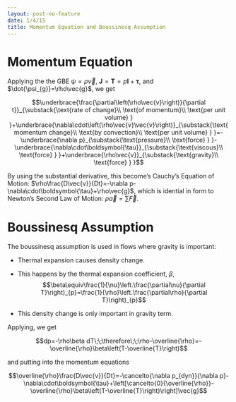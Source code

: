 ```yaml
---
layout: post-no-feature
date: 1/4/15
title: Momentum Equation and Boussinesq Assumption 
---
```



Momentum Equation
=================

Applying the the GBE $\psi=\rho\vec{v}$,
$\boldsymbol{J}=\boldsymbol{T}=p\boldsymbol{I}+\boldsymbol{\tau}$, and
$\dot{\psi_{g}}=\rho\vec{g}$, we get

$$\underbrace{\frac{\partial\left(\rho\vec{v}\right)}{\partial t}}_{\substack{\text{rate of change}\\
\text{of momentum}\\
\text{per unit volume}
}
}+\underbrace{\nabla\cdot\left(\rho\vec{v}\vec{v}\right)}_{\substack{\text{momentum change}\\
\text{by convection}\\
\text{per unit volume}
}
}=-\underbrace{\nabla p}_{\substack{\text{pressure}\\
\text{force}
}
}-\underbrace{\nabla\cdot\boldsymbol{\tau}}_{\substack{\text{viscous}\\
\text{force}
}
}+\underbrace{\rho\vec{v}}_{\substack{\text{gravity}\\
\text{force}
}
}$$

By using the substantial derivative, this become’s Cauchy’s Equation of
Motion:
$\rho\frac{D\vec{v}}{Dt}=-\nabla p-\nabla\cdot\boldsymbol{\tau}+\rho\vec{g}$,
which is idential in form to Newton’s Second Law of Motion:
$\rho\vec{a}=\sum\vec{F}$.

Boussinesq Assumption
=====================

The boussinesq assumption is used in flows where gravity is important:

-   Thermal expansion causes density change.

-   This happens by the thermal expansion coefficient, $\beta$,
    $$\beta\equiv\frac{1}{\nu}\left.\frac{\partial\nu}{\partial T}\right)_{p}=\frac{1}{\rho}\left.\frac{\partial\rho}{\partial T}\right)_{p}$$

-   This density change is only important in gravity term.

Applying, we get

$$dp=-\rho\beta dT\;\;\therefore\;\;\rho-\overline{\rho}=-\overline{\rho}\beta\left(T-\overline{T}\right)$$

and putting into the momentum equations

$$\overline{\rho}\frac{D\vec{v}}{Dt}=-\cancelto{\nabla p_{dyn}}{\nabla p}-\nabla\cdot\boldsymbol{\tau}+\left[\cancelto{0}{\overline{\rho}}-\overline{\rho}\beta\left(T-\overline{T}\right)\right]\vec{g}$$
